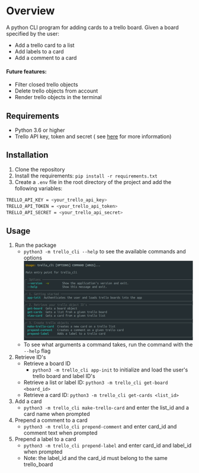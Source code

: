 # Overview

A python CLI program for adding cards to a trello board. Given a board specified by the user:

- Add a trello card to a list
- Add labels to a card
- Add a comment to a card

#### Future features:

- Filter closed trello objects
- Delete trello objects from account
- Render trello objects in the terminal

## Requirements

- Python 3.6 or higher
- Trello API key, token and secret (
  see [here](https://developer.atlassian.com/cloud/trello/guides/rest-api/api-introduction/) for more information)

## Installation

1. Clone the repository
2. Install the requirements: `pip install -r requirements.txt`
3. Create a `.env` file in the root directory of the project and add the following variables:

```bash
TRELLO_API_KEY = <your_trello_api_key>
TRELLO_API_TOKEN = <your_trello_api_token>
TRELLO_API_SECRET = <your_trello_api_secret>
```

## Usage

1. Run the package
    - `python3 -m trello_cli --help` to see the available commands and options
    ![command menu](repo_images/screenshot1.png)
    - To see what arguments a command takes, run the command with the `--help` flag
2. Retrieve ID's 
    - Retrieve a board ID 
      - `python3 -m trello_cli app-init` to initialize and load the user's trello board and label ID's  
    - Retrieve a list or label ID: `python3 -m trello_cli get-board <board_id>` 
    - Retrieve a card ID: `python3 -m trello_cli get-cards <list_id>`
2. Add a card 
    - `python3 -m trello_cli make-trello-card` and enter the list_id and a card name when prompted 
3. Prepend a comment to a card 
    - `python3 -m trello_cli prepend-comment` and enter card_id and comment text when prompted 
4. Prepend a label to a card
    - `python3 -m trello_cli prepend-label` and enter card_id and label_id when prompted 
    - Note: the label_id and the card_id must belong to the same trello_board


     





